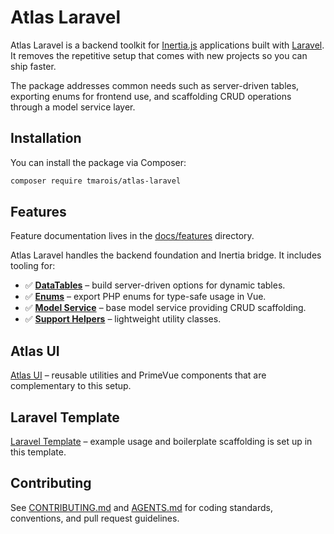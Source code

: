 # Atlas Laravel

Atlas Laravel is a backend toolkit for [Inertia.js](https://inertiajs.com) applications built with [Laravel](https://laravel.com). It removes the repetitive setup that comes with new projects so you can ship faster.

The package addresses common needs such as server-driven tables, exporting enums for frontend use, and scaffolding CRUD operations through a model service layer.

## Installation

You can install the package via Composer:

```bash
composer require tmarois/atlas-laravel
```

## Features

Feature documentation lives in the [docs/features](docs/features) directory.

Atlas Laravel handles the backend foundation and Inertia bridge. It includes tooling for:

- ✅ [**DataTables**](docs/features/inertia-data-table-options.md) – build server-driven options for dynamic tables.
- ✅ [**Enums**](docs/features/enum-exporter.md) – export PHP enums for type-safe usage in Vue.
- ✅ [**Model Service**](docs/features/model-service.md) – base model service providing CRUD scaffolding.
- ✅ [**Support Helpers**](docs/features/support.md) – lightweight utility classes.

## Atlas UI

[Atlas UI](https://github.com/tmarois/atlas-ui) – reusable utilities and PrimeVue components that are complementary to this setup.

## Laravel Template

[Laravel Template](https://github.com/timothymarois/template-laravel-app) – example usage and boilerplate scaffolding is set up in this template.

## Contributing

See [CONTRIBUTING.md](CONTRIBUTING.md) and [AGENTS.md](AGENTS.md) for coding standards, conventions, and pull request guidelines.
